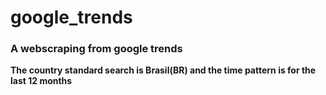# google_trends
### A webscraping from google trends

**The country standard search is Brasil(BR) and the time pattern is for the last 12 months**
